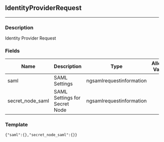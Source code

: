 ## IdentityProviderRequest
---
### Description
Identity Provider Request
### Fields
| Name | Description | Type | Allowed Values | Required |
| ---- | ----------- | ---- | -------------- | -------- |
| saml | SAML Settings | ngsamlrequestinformation |  | true |
| secret_node_saml | SAML Settings for Secret Node | ngsamlrequestinformation |  | true |
### Template
```
{"saml":{},"secret_node_saml":{}}
```
